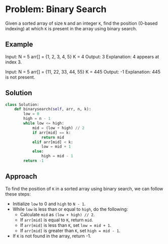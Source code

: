 # Problem: Binary Search

Given a sorted array of size `N` and an integer `K`, find the position (0-based indexing) at which `K` is present in the array using binary search.

## Example

Input:
N = 5
arr[] = {1, 2, 3, 4, 5}
K = 4
Output: 3
Explanation: 4 appears at index 3.

Input:
N = 5
arr[] = {11, 22, 33, 44, 55}
K = 445
Output: -1
Explanation: 445 is not present.



## Solution

```python
class Solution:
    def binarysearch(self, arr, n, k):
        low = 0
        high = n - 1
        while low <= high:
            mid = (low + high) // 2
            if arr[mid] == k:
                return mid
            elif arr[mid] < k:
                low = mid + 1
            else:
                high = mid - 1
        return -1
```
## Approach

To find the position of `K` in a sorted array using binary search, we can follow these steps:<br>

- Initialize `low` to 0 and `high` to `N - 1`.<br>
- While `low` is less than or equal to `high`, do the following:<br>
  - Calculate `mid` as `(low + high) // 2`.<br>
  - If `arr[mid]` is equal to `K`, return `mid`.<br>
  - If `arr[mid]` is less than `K`, set `low = mid + 1`.<br>
  - If `arr[mid]` is greater than `K`, set `high = mid - 1`.<br>
- If `K` is not found in the array, return -1.